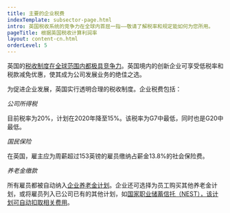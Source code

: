 ```yaml
---
title: 主要的企业税费
indexTemplate: subsector-page.html
intro: 英国税收系统的竞争力在全球内首屈一指——敬请了解税率和规定能如何为您所用。
pageTitle: 根据英国税收计算利润率
layout: content-cn.html
orderLevel: 5
---
```


英国的[税收制度在全球范围内都极具竞争力](https://www.gov.uk/government/publications/why-overseas-companies-should-set-up-in-the-uk/why-overseas-companies-should-set-up-in-the-uk#tax-in-the-uk)。英国境内的创新企业可享受低税率和税款减免优惠，使其成为公司发展业务的绝佳之选。

为促进企业发展，英国实行透明合理的税收制度。企业税费包括：

*公司所得税*

目前税率为20%，计划在2020年降至15%。该税率为G7中最低，同时也是G20中最低。 

*国民保险*

在英国，雇主应为周薪超过153英镑的雇员缴纳占薪金13.8%的社会保险费。 

*养老金缴款*

所有雇员都被自动纳入[企业养老金计划](https://www.gov.uk/workplace-pensions/about-workplace-pensions)。企业还可选择为员工购买其他养老金计划，或将雇员列入已公司已有的其他计划，如[国家职业储蓄信托（NEST），该计划可自动扣取相关费用](http://www.nestpensions.org.uk/schemeweb/NestWeb/public/employers/contents/what-employers-need-to-do.html)。